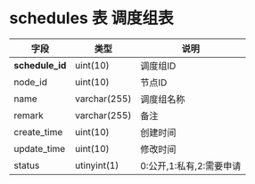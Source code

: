schedules 表  调度组表
===============

| 字段  | 类型 | 说明 |
|-------|------|------|
| **schedule_id** | uint(10) | 调度组ID |
| node_id| uint(10) | 节点ID|
| name| varchar(255)| 调度组名称|
| remark| varchar(255)| 备注|
| create_time| uint(10)| 创建时间|
| update_time| uint(10)| 修改时间|
| status| utinyint(1)| 0:公开,1:私有,2:需要申请|

